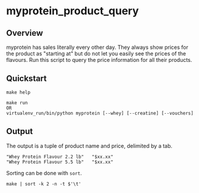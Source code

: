 # myprotein_product_query
## Overview
myprotein has sales literally every other day. They always show prices for the product as "starting at" but do not let you easily see the prices of the flavours. Run this script to query the price information for all their products.

## Quickstart
```Shell
make help

make run
OR
virtualenv_run/bin/python myprotein [--whey] [--creatine] [--vouchers]
```

## Output
The output is a tuple of product name and price, delimited by a tab.
```
"Whey Protein Flavour 2.2 lb"	"$xx.xx"
"Whey Protein Flavour 5.5 lb"	"$xx.xx"
```

Sorting can be done with `sort`.
```
make | sort -k 2 -n -t $'\t'
```
